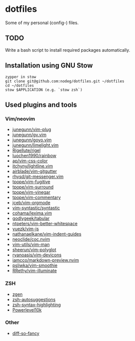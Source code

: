 # dotfiles

Some of my personal (config-) files.

## TODO

Write a bash script to install required packages automatically.

## Installation using GNU Stow

```shell
zypper in stow
git clone git@github.com:nodeg/dotfiles.git ~/dotfiles
cd ~/dotfiles
stow $APPLICATION (e.g. `stow zsh`)
```

## Used plugins and tools

### Vim/neovim

* [junegunn/vim-plug](https://github.com/junegunn/vim-plug)
* [junegunn/gv.vim](https://github.com/junegunn/gv.vim)
* [junegunn/goyo.vim](https://github.com/junegunn/goyo.vim)
* [junegunn/limelight.vim](https://github.com/junegunn/limelight.vim)
* [Rigellute/rigel](https://github.com/Rigellute/rigel)
* [luochen1990/rainbow](https://github.com/luochen1990/rainbow)
* [ap/vim-css-color](https://github.com/ap/vim-css-color)
* [itchyny/lightline.vim](https://github.com/itchyny/lightline.vim)
* [airblade/vim-gitgutter](https://github.com/airblade/vim-gitgutter)
* [rhysd/git-messenger.vim](https://github.com/rhysd/git-messenger.vim)
* [tpope/vim-fugitive](https://github.com/tpope/vim-fugitive)
* [tpope/vim-surround](https://github.com/tpope/vim-surround)
* [tpope/vim-vinegar](https://github.com/tpope/vim-vinegar)
* [tpope/vim-commentary](https://github.com/tpope/vim-commentary)
* [jceb/vim-orgmode](https://github.com/jceb/vim-orgmode)
* [vim-syntastic/syntastic](https://github.com/vim-syntastic/syntastic)
* [cohama/lexima.vim](https://github.com/cohama/lexima.vim)
* [godlygeek/tabular](https://github.com/godlygeek/tabular)
* [ntpeters/vim-better-whitespace](https://github.com/ntpeters/vim-better-whitespace)
* [yuezk/vim-js](https://github.com/yuezk/vim-js)
* [nathanaelkane/vim-indent-guides](https://github.com/nathanaelkane/vim-indent-guides)
* [neoclide/coc.nvim](https://github.com/neoclide/coc.nvim)
* [vim-utils/vim-man](https://github.com/vim-utils/vim-man)
* [sheerun/vim-polyglot](https://github.com/sheerun/vim-polyglot)
* [ryanoasis/vim-devicons](https://github.com/ryanoasis/vim-devicons)
* [iamcco/markdown-preview.nvim](https://github.com/iamcco/markdown-preview.nvim)
* [psliwka/vim-smoothie](https://github.com/psliwka/vim-smoothie)
* [RRethy/vim-illuminate](https://github.com/RRethy/vim-illuminate)

### ZSH

* [zgen](https://github.com/tarjoilija/zgen)
* [zsh-autosuggestions](https://github.com/zsh-users/zsh-autosuggestions)
* [zsh-syntax-highlighting](https://github.com/zsh-users/zsh-syntax-highlighting)
* [Powerlevel10k](https://github.com/romkatv/powerlevel10k)

### Other

* [diff-so-fancy](https://github.com/so-fancy/diff-so-fancy)
